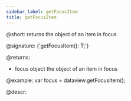 ```yaml
---
sidebar_label: getFocusItem
title: getFocusItem
---          
```


@short: returns the object of an item in focus

@signature: {'getFocusItem(): T;'}

@returns:
- focus		object		the object of an item in focus

@example:
var focus = dataview.getFocusItem();

@descr:
